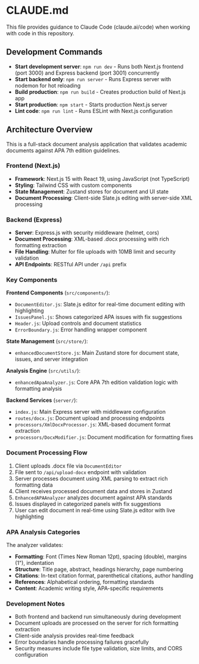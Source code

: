 # CLAUDE.md

This file provides guidance to Claude Code (claude.ai/code) when working with code in this repository.

## Development Commands

- **Start development server**: `npm run dev` - Runs both Next.js frontend (port 3000) and Express backend (port 3001) concurrently
- **Start backend only**: `npm run server` - Runs Express server with nodemon for hot reloading
- **Build production**: `npm run build` - Creates production build of Next.js app
- **Start production**: `npm start` - Starts production Next.js server
- **Lint code**: `npm run lint` - Runs ESLint with Next.js configuration

## Architecture Overview

This is a full-stack document analysis application that validates academic documents against APA 7th edition guidelines.

### Frontend (Next.js)
- **Framework**: Next.js 15 with React 19, using JavaScript (not TypeScript)
- **Styling**: Tailwind CSS with custom components
- **State Management**: Zustand stores for document and UI state
- **Document Processing**: Client-side Slate.js editing with server-side XML processing

### Backend (Express)
- **Server**: Express.js with security middleware (helmet, cors)
- **Document Processing**: XML-based .docx processing with rich formatting extraction
- **File Handling**: Multer for file uploads with 10MB limit and security validation
- **API Endpoints**: RESTful API under `/api` prefix

### Key Components

**Frontend Components** (`src/components/`):
- `DocumentEditor.js`: Slate.js editor for real-time document editing with highlighting
- `IssuesPanel.js`: Shows categorized APA issues with fix suggestions
- `Header.js`: Upload controls and document statistics
- `ErrorBoundary.js`: Error handling wrapper component

**State Management** (`src/store/`):
- `enhancedDocumentStore.js`: Main Zustand store for document state, issues, and server integration

**Analysis Engine** (`src/utils/`):
- `enhancedApaAnalyzer.js`: Core APA 7th edition validation logic with formatting analysis

**Backend Services** (`server/`):
- `index.js`: Main Express server with middleware configuration
- `routes/docx.js`: Document upload and processing endpoints
- `processors/XmlDocxProcessor.js`: XML-based document format extraction
- `processors/DocxModifier.js`: Document modification for formatting fixes

### Document Processing Flow

1. Client uploads .docx file via `DocumentEditor`
2. File sent to `/api/upload-docx` endpoint with validation
3. Server processes document using XML parsing to extract rich formatting data
4. Client receives processed document data and stores in Zustand
5. `EnhancedAPAAnalyzer` analyzes document against APA standards
6. Issues displayed in categorized panels with fix suggestions
7. User can edit document in real-time using Slate.js editor with live highlighting

### APA Analysis Categories

The analyzer validates:
- **Formatting**: Font (Times New Roman 12pt), spacing (double), margins (1"), indentation
- **Structure**: Title page, abstract, headings hierarchy, page numbering
- **Citations**: In-text citation format, parenthetical citations, author handling
- **References**: Alphabetical ordering, formatting standards
- **Content**: Academic writing style, APA-specific requirements

### Development Notes

- Both frontend and backend run simultaneously during development
- Document uploads are processed on the server for rich formatting extraction
- Client-side analysis provides real-time feedback
- Error boundaries handle processing failures gracefully
- Security measures include file type validation, size limits, and CORS configuration